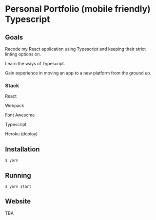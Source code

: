 # Personal Portfolio (mobile friendly) Typescript

## Goals

Recode my React application using Typescript and keeping their strict linting options on.

Learn the ways of Typescript.

Gain experience in moving an app to a new platform from the ground up.

### Stack
React

Webpack

Font Awesome

Typescript

Heroku (deploy)

## Installation

```
$ yarn 
```

## Running

```
$ yarn start
```
## Website
TBA

